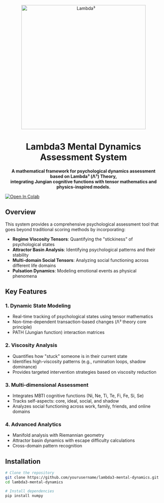 <p align="center">
  <img src="https://www.miosync.link/github/0_4.jpg" alt="Lambda³" width="400"/>
</p>

<h1 align="center">Lambda3 Mental Dynamics Assessment System</h1>

<p align="center">
  <strong>A mathematical framework for psychological dynamics assessment based on Lambda³ (Λ³) Theory, </br>integrating Jungian cognitive functions with tensor mathematics and physics-inspired models.</strong>
</p>

[![Open In Colab](https://colab.research.google.com/assets/colab-badge.svg)](https://colab.research.google.com/drive/13fnG8PtTiqTO9fep7F_gypE0iwQYeV0-?usp=sharing)

## Overview

This system provides a comprehensive psychological assessment tool that goes beyond traditional scoring methods by incorporating:

- **Regime Viscosity Tensors**: Quantifying the "stickiness" of psychological states
- **Attractor Basin Analysis**: Identifying psychological patterns and their stability
- **Multi-domain Social Tensors**: Analyzing social functioning across different life domains
- **Pulsation Dynamics**: Modeling emotional events as physical phenomena

## Key Features

### 1. Dynamic State Modeling
- Real-time tracking of psychological states using tensor mathematics
- Non-time-dependent transaction-based changes (Λ³ theory core principle)
- PATH (Jungian function) interaction matrices

### 2. Viscosity Analysis
- Quantifies how "stuck" someone is in their current state
- Identifies high-viscosity patterns (e.g., rumination loops, shadow dominance)
- Provides targeted intervention strategies based on viscosity reduction

### 3. Multi-dimensional Assessment
- Integrates MBTI cognitive functions (Ni, Ne, Ti, Te, Fi, Fe, Si, Se)
- Tracks self-aspects: core, ideal, social, and shadow
- Analyzes social functioning across work, family, friends, and online domains

### 4. Advanced Analytics
- Manifold analysis with Riemannian geometry
- Attractor basin dynamics with escape difficulty calculations
- Cross-domain pattern recognition

## Installation

```bash
# Clone the repository
git clone https://github.com/yourusername/lambda3-mental-dynamics.git
cd lambda3-mental-dynamics

# Install dependencies
pip install numpy
